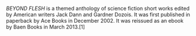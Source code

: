 _BEYOND FLESH_ is a themed anthology of science fiction short works edited by American writers Jack Dann and Gardner Dozois. It was first published in paperback by Ace Books in December 2002. It was reissued as an ebook by Baen Books in March 2013.[1]

